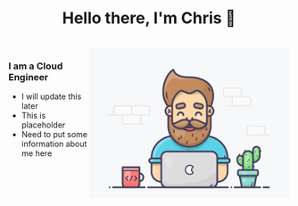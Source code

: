 <p>
  <h1 align="center"><b>Hello there, I'm Chris 👋</b></h1>
</p>

<br>

<img align="right" height="270px" alt="GIF" src="https://github.com/Chri100pher/Chri100pher/blob/main/skatter-programmer.gif" />

### I am a Cloud Engineer
- I will update this later
- This is placeholder
- Need to put some information about me here
<!--- - 🔭 I’m currently working on my Portfolio Website :grin:
- 🌱 I’m currently learning MERN Stack Development.
- 👯 I’m looking to collaborate with other Developers :wink:
- 🥅 2020 Goals: Contribute to Open Source projects
- 💬 Ask me about anything, I am happy to help :smile:
- 📬 How to reach me: [Let's get in touch!][linkedin]
- 🧗 I try to: Go beyond and push the bounds
- ⚡ Fun fact: I love connecting with different people :raised_hands:
--->
